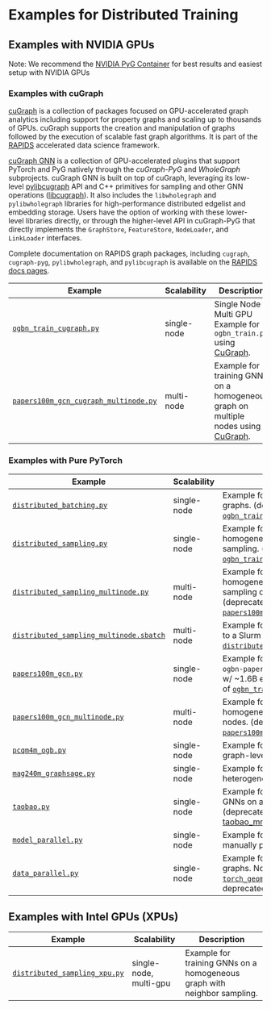 # Examples for Distributed Training

## Examples with NVIDIA GPUs

Note: We recommend the [NVIDIA PyG Container](https://catalog.ngc.nvidia.com/orgs/nvidia/containers/pyg/tags) for best results and easiest setup with NVIDIA GPUs

### Examples with cuGraph

[cuGraph](https://github.com/rapidsai/cugraph) is a collection of packages focused on GPU-accelerated graph analytics including support for property graphs and scaling up to thousands of GPUs. cuGraph supports the creation and manipulation of graphs followed by the execution of scalable fast graph algorithms. It is part of the [RAPIDS](https://rapids.ai) accelerated data science framework.

[cuGraph GNN](https://github.com/rapidsai/cugraph-gnn) is a collection of GPU-accelerated plugins that support PyTorch and PyG natively through the _cuGraph-PyG_ and _WholeGraph_ subprojects. cuGraph GNN is built on top of cuGraph, leveraging its low-level [pylibcugraph](https://github.com/rapidsai/cugraph/python/pylibcugraph) API and C++ primitives for sampling and other GNN operations ([libcugraph](https://github.com/rapidai/cugraph/python/libcugraph)). It also includes the `libwholegraph` and `pylibwholegraph` libraries for high-performance distributed edgelist and embedding storage. Users have the option of working with these lower-level libraries directly, or through the higher-level API in cuGraph-PyG that directly implements the `GraphStore`, `FeatureStore`, `NodeLoader`, and `LinkLoader` interfaces.

Complete documentation on RAPIDS graph packages, including `cugraph`, `cugraph-pyg`, `pylibwholegraph`, and `pylibcugraph` is available on the [RAPIDS docs pages](https://docs.rapids.ai/api/cugraph/nightly/graph_support).

| Example                                                                        | Scalability | Description                                                                                                                                       |
| ------------------------------------------------------------------------------ | ----------- | ------------------------------------------------------------------------------------------------------------------------------------------------- |
| [`ogbn_train_cugraph.py`](./ogbn_train_cugraph.py)                             | single-node | Single Node Multi GPU Example for `ogbn_train.py` using [CuGraph](https://www.nvidia.com/en-us/on-demand/session/gtc24-s61197/).                  |
| [`papers100m_gcn_cugraph_multinode.py`](./papers100m_gcn_cugraph_multinode.py) | multi-node  | Example for training GNNs on a homogeneous graph on multiple nodes using [CuGraph](https://www.nvidia.com/en-us/on-demand/session/gtc24-s61197/). |

### Examples with Pure PyTorch

| Example                                                                            | Scalability | Description                                                                                                                                                                                                                                                                                                  |
| ---------------------------------------------------------------------------------- | ----------- | ------------------------------------------------------------------------------------------------------------------------------------------------------------------------------------------------------------------------------------------------------------------------------------------------------------ |
| [`distributed_batching.py`](./distributed_batching.py)                             | single-node | Example for training GNNs on multiple graphs. (deprecated in favor of [`ogbn_train_cugraph.py`](./ogbn_train_cugraph.py))                                                                                                                                                                                    |
| [`distributed_sampling.py`](./distributed_sampling.py)                             | single-node | Example for training GNNs on a homogeneous graph with neighbor sampling. (deprecated in favor of [`ogbn_train_cugraph.py`](./ogbn_train_cugraph.py))                                                                                                                                                         |
| [`distributed_sampling_multinode.py`](./distributed_sampling_multinode.py)         | multi-node  | Example for training GNNs on a homogeneous graph with neighbor sampling on multiple nodes. (deprecated in favor of [`papers100m_gcn_cugraph_multinode.py`](./papers100m_gcn_cugraph_multinode.py))                                                                                                           |
| [`distributed_sampling_multinode.sbatch`](./distributed_sampling_multinode.sbatch) | multi-node  | Example for submitting a training job to a Slurm cluster using [`distributed_sampling_multi_node.py`](./distributed_sampling_multinode.py).                                                                                                                                                                  |
| [`papers100m_gcn.py`](./papers100m_gcn.py)                                         | single-node | Example for training GNNs on the `ogbn-papers100M` homogeneous graph w/ ~1.6B edges. (deprecated in favor of [`ogbn_train_cugraph.py`](./ogbn_train_cugraph.py))                                                                                                                                             |
| [`papers100m_gcn_multinode.py`](./papers100m_gcn_multinode.py)                     | multi-node  | Example for training GNNs on a homogeneous graph on multiple nodes. (deprecated in favor of [`papers100m_gcn_cugraph_multinode.py`](./papers100m_gcn_cugraph_multinode.py))                                                                                                                                  |
| [`pcqm4m_ogb.py`](./pcqm4m_ogb.py)                                                 | single-node | Example for training GNNs for a graph-level regression task.                                                                                                                                                                                                                                                 |
| [`mag240m_graphsage.py`](./mag240m_graphsage.py)                                   | single-node | Example for training GNNs on a large heterogeneous graph.                                                                                                                                                                                                                                                    |
| [`taobao.py`](./taobao.py)                                                         | single-node | Example for training link prediction GNNs on a heterogeneous graph. (deprecated in favor of [taobao_mnmg.py](https://github.com/rapidsai/cugraph-gnn/blob/branch-25.04/python/cugraph-pyg/cugraph_pyg/examples/taobao_mnmg.py) with [CuGraph](https://www.nvidia.com/en-us/on-demand/session/gtc24-s61197/). |
| [`model_parallel.py`](./model_parallel.py)                                         | single-node | Example for model parallelism by manually placing layers on each GPU.                                                                                                                                                                                                                                        |
| [`data_parallel.py`](./data_parallel.py)                                           | single-node | Example for training GNNs on multiple graphs. Note that [`torch_geometric.nn.DataParallel`](https://pytorch-geometric.readthedocs.io/en/latest/modules/nn.html#torch_geometric.nn.data_parallel.DataParallel) is deprecated and [discouraged](https://github.com/pytorch/pytorch/issues/65936).             |

## Examples with Intel GPUs (XPUs)

| Example                                                        | Scalability            | Description                                                              |
| -------------------------------------------------------------- | ---------------------- | ------------------------------------------------------------------------ |
| [`distributed_sampling_xpu.py`](./distributed_sampling_xpu.py) | single-node, multi-gpu | Example for training GNNs on a homogeneous graph with neighbor sampling. |
